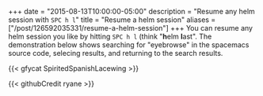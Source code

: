 +++
date = "2015-08-13T10:00:00-05:00"
description = "Resume any helm session with `SPC h l`"
title = "Resume a helm session"
aliases = ["/post/126592035331/resume-a-helm-session"]
+++
You can resume any helm session you like by hitting `SPC h l` (think "**h**elm
**l**ast". The demonstration below shows searching for "eyebrowse" in the
spacemacs source code, selecing results, and returning to the search results.

{{< gfycat SpiritedSpanishLacewing >}}

{{< githubCredit ryane >}}

